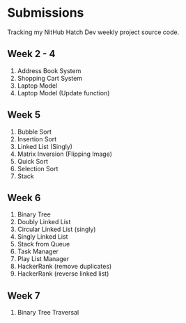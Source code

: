 # Submissions

Tracking my NitHub Hatch Dev weekly project source code.

## Week 2 - 4
1. Address Book System
2. Shopping Cart System
3. Laptop Model
4. Laptop Model (Update function)

## Week 5
1. Bubble Sort
2. Insertion Sort
3. Linked List (Singly)
4. Matrix Inversion (Flipping Image)
5. Quick Sort
6. Selection Sort
7. Stack

## Week 6
1. Binary Tree
2. Doubly Linked List
3. Circular Linked List (singly)
4. Singly Linked List
5. Stack from Queue
6. Task Manager
7. Play List Manager
8. HackerRank (remove duplicates)
9. HackerRank (reverse linked list)

## Week 7
1. Binary Tree Traversal